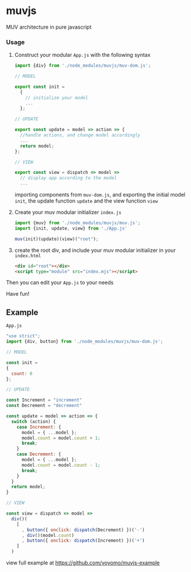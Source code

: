 # muvjs
MUV architecture in pure javascript

### Usage
1. Construct your modular `App.js` with the following syntax
    ```js
    import {div} from './node_modules/muvjs/muv-dom.js';

    // MODEL
    
    export const init =
      {
        // initialize your model
        ...
      };
    
    // UPDATE
    
    export const update = model => action => {
      //handle actions, and change model accordingly
      ...
      return model;
    };
    
    // VIEW
    
    export const view = dispatch => model =>
      // display app according to the model
      ...
    
    
    ```
    importing components from `muv-dom.js`,
     and exporting the initial model `init`,
      the update function `update`
       and the view function `view`

2. Create your muv modular initializer `index.js` 
    ```js
    import {muv} from './node_modules/muvjs/muv.js';
    import {init, update, view} from './App.js'
    
    muv(init)(update)(view)("root");
    ```
3. create the root div, and include your muv modular initializer in your `index.html`
    ```html
    <div id="root"></div>
    <script type="module" src="index.mjs"></script>
    ```

Then you can edit your `App.js` to your needs

Have fun!

## Example

`App.js`
```js
"use strict";
import {div, button} from './node_modules/muvjs/muv-dom.js';

// MODEL

const init =
{
  count: 0
};

// UPDATE

const Increment = "increment"
const Decrement = "decrement"

const update = model => action => {
  switch (action) {
    case Increment: {
      model = { ...model };
      model.count = model.count + 1;
      break;
    }
    case Decrement: {
      model = { ...model };
      model.count = model.count - 1;
      break;
    }
  }
  return model;
}

// VIEW 

const view = dispatch => model =>
  div()(
    [
      , button({ onclick: dispatch(Decrement) })('-')
      , div()(model.count)
      , button({ onclick: dispatch(Increment) })('+')
    ]
  )
```

view full example at https://github.com/yoyomo/muvjs-example
